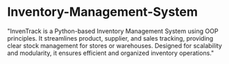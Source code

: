 # Inventory-Management-System
"InvenTrack is a Python-based Inventory Management System using OOP principles. It streamlines product, supplier, and sales tracking, providing clear stock management for stores or warehouses. Designed for scalability and modularity, it ensures efficient and organized inventory operations."
